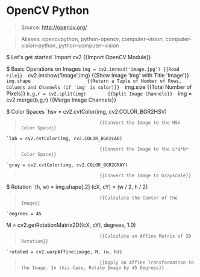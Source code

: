 # OpenCV Python

> Source: http://opencv.org/

> Aliases: opencvpython, python-opencv, computer-vision, computer-vision-python, python-computer-vision

$ Let's get started
    `import cv2                    {{Import OpenCV Module}} 

$ Basic Operations on Images
    `img = cv2.imread('image.jpg') {{Read File}} 
    `cv2.imshow('Image',img)       {{Show Image 'img' with Title 'Image'}} 
    `img.shape                     {{Return a Tuple of Number of Rows, Columns and Channels (if 'img' is color)}} 
    `img.size                      {{Total Number of Pixels}} 
    `b,g,r = cv2.split(img)        {{Split Image Channels}} 
    `img = cv2.merge(b,g,r)        {{Merge Image Channels}} 

$ Color Spaces
    `hsv = cv2.cvtColor(img, cv2.COLOR_BGR2HSV)
>                                  {{Convert the Image to the HSV Color Space}} 
    `lab = cv2.cvtColor(img, cv2.COLOR_BGR2LAB)
>                                  {{Convert the Image to the L*a*b* Color Space}} 
    `gray = cv2.cvtColor(img, cv2.COLOR_BGR2GRAY)
>                                  {{Convert the Image to Grayscale}} 

$ Rotation
    `(h, w) = img.shape[:2]
(cX, cY) = (w / 2, h / 2)
>                                  {{Calculate the Center of the Image}} 
    `degrees = 45
M = cv2.getRotationMatrix2D((cX, cY), degrees, 1.0)
>                                  {{Calculate an Affine Matrix of 2D Rotation}} 
    `rotated = cv2.warpAffine(image, M, (w, h))
>                                  {{Apply an Affine Transformation to the Image. In this Case, Rotate Image by 45 Degrees}} 


